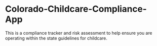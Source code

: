 # Colorado-Childcare-Compliance-App
This is a compliance tracker and risk assessment to help ensure you are operating within the state guidelines for childcare.
